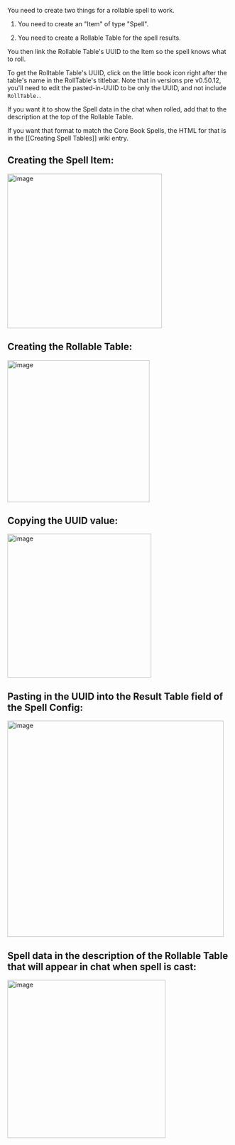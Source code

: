 You need to create two things for a rollable spell to work.

1) You need to create an "Item" of type "Spell".

2) You need to create a Rollable Table for the spell results.

You then link the Rollable Table's UUID to the Item so the spell knows what to roll.

To get the Rolltable Table's UUID, click on the little book icon right after the table's name in the RollTable's titlebar.
Note that in versions pre v0.50.12, you'll need to edit the pasted-in-UUID to be only the UUID, and not include `RollTable.`.

If you want it to show the Spell data in the chat when rolled, add that to the description at the top of the Rollable Table.

If you want that format to match the Core Book Spells, the HTML for that is in the [[Creating Spell Tables]] wiki entry.

## Creating the Spell Item:
<img width="348" alt="image" src="https://github.com/user-attachments/assets/a9a0a821-acfb-4722-a366-74c5738472a1">


## Creating the Rollable Table:
<img width="320" alt="image" src="https://github.com/user-attachments/assets/32ab3565-9511-4910-b15e-a4000569bd4b">

## Copying the UUID value:
<img width="324" alt="image" src="https://github.com/user-attachments/assets/09ecdebf-8bcf-4e08-ac74-bb815e521adf">

## Pasting in the UUID into the Result Table field of the Spell Config:

<img width="487" alt="image" src="https://github.com/user-attachments/assets/38e78af5-4205-479a-9c17-eb22c86ed60b">

## Spell data in the description of the Rollable Table that will appear in chat when spell is cast:
<img width="356" alt="image" src="https://github.com/user-attachments/assets/b4927390-f7a3-4209-8ec8-f81223db9972">
 
